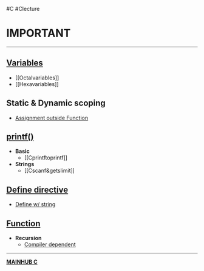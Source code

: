 #C #Clecture 
# IMPORTANT
---
## [Variables](Cvariables)
- [[Octalvariables]]
- [[Hexavariables]]

## Static & Dynamic scoping
- [Assignment outside Function](Cassignmentoutside)

## [printf()](Cprintf)
- **Basic**
	- [[Cprintftoprintf]]
- **Strings**
	- [[Cscanf&getslimit]]

## [Define directive](Cdefine)
- [Define w/ string](Cdefinesimplified)

## [Function](Cfunction)
- **Recursion**
	- [Compiler dependent](Ccompilerdependent)


---
**[MAINHUB C](C.md)**